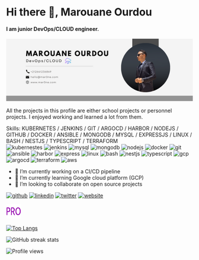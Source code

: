 # Hi there 👋, Marouane Ourdou
#### I am junior DevOps/CLOUD engineer.
![I am junior DevOps/CLOUD engineer.](./banner_mrri.png)

All the projects in this profile are either school projects or personnel projects. I enjoyed working and learned a lot from them.

Skills: KUBERNETES / JENKINS / GIT / ARGOCD / HARBOR / NODEJS / GITHUB / DOCKER / ANSIBLE / MONGODB / MYSQL / EXPRESSJS / LINUX / BASH / NESTJS / TYPESCRIPT / TERRAFORM <br>
<img src='https://unpkg.com/simple-icons@v7/icons/kubernetes.svg' alt='kubernestes' height='40'>
<img src='https://unpkg.com/simple-icons@v7/icons/jenkins.svg' alt='jenkins' height='40'>
<img src='https://unpkg.com/simple-icons@v7/icons/mysql.svg' alt='mysql' height='40'>
<img src='https://unpkg.com/simple-icons@v7/icons/mongodb.svg' alt='mongodb' height='40'>
<img src='https://cdn.jsdelivr.net/npm/simple-icons@3.0.1/icons/node-dot-js.svg' alt='nodejs' height='40'>
<img src='https://unpkg.com/simple-icons@v7/icons/docker.svg' alt='docker' height='40'>
<img src='https://unpkg.com/simple-icons@v7/icons/git.svg' alt='git' height='40'>
<img src='https://unpkg.com/simple-icons@v7/icons/ansible.svg' alt='ansible' height='40'>
<img src='https://unpkg.com/simple-icons@v7/icons/harbor.svg' alt='harbor' height='40'>
<img src='https://unpkg.com/simple-icons@v7/icons/express.svg' alt='express' height='40'>
<img src='https://unpkg.com/simple-icons@v7/icons/linux.svg' alt='linux' height='40'>
<img src='https://unpkg.com/simple-icons@v7/icons/gnubash.svg' alt='bash' height='40'>
<img src='https://unpkg.com/simple-icons@v7/icons/nestjs.svg' alt='nestjs' height='40'>
<img src='https://unpkg.com/simple-icons@v7/icons/typescript.svg' alt='typescript' height='40'>
<img src='https://unpkg.com/simple-icons@v7/icons/googlecloud.svg' alt='gcp' height='40'>
<img src='https://unpkg.com/simple-icons@v7/icons/argo.svg' alt='argocd' height='40'>
<img src='[https://unpkg.com/simple-icons@v7/icons/terraform.svg](https://s3-ap-southeast-2.amazonaws.com/content-prod-529546285894/2020/03/tf.png)' alt='terraform' height='40'>
<img src='https://datacom.com/content/dam/logos/partner-client-logos/AWS_Logo_White.png' alt='aws' height='40'>



- 🔭 I’m currently working on a CI/CD pipeline 
- 🌱 I’m currently learning Google cloud platform (GCP) 
- 👯 I’m looking to collaborate on open source projects 


[<img src='https://cdn.jsdelivr.net/npm/simple-icons@3.0.1/icons/github.svg' alt='github' height='40'>](https://github.com/marOne-mrri)  [<img src='https://cdn.jsdelivr.net/npm/simple-icons@3.0.1/icons/linkedin.svg' alt='linkedin' height='40'>](https://www.linkedin.com/in/marouane-ourdou/)  [<img src='https://cdn.jsdelivr.net/npm/simple-icons@3.0.1/icons/twitter.svg' alt='twitter' height='40'>](https://twitter.com/__mar0ne__)  [<img src='https://cdn.jsdelivr.net/npm/simple-icons@3.0.1/icons/icloud.svg' alt='website' height='40'>](http://mar0ne.com)  

<a href='https://github.com/pricing'><img src='https://raw.githubusercontent.com/acervenky/animated-github-badges/master/assets/pro.gif' width='40' height='40'></a> 

[![Top Langs](https://github-readme-stats.vercel.app/api/top-langs/?username=mar-0ne)](https://github.com/anuraghazra/github-readme-stats)

![GitHub streak stats](https://github-readme-streak-stats.herokuapp.com/?user=mar-0ne)  

![Profile views](https://gpvc.arturio.dev/mar-0ne)  

